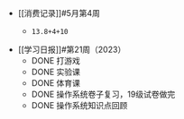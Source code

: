 - [[消费记录]]#5月第4周
	- ```calc
	  13.8+4+10
	  ```
- [[学习日报]]#第21周（2023）
	- DONE 打游戏
	- DONE 实验课
	- DONE 体育课
	- DONE 操作系统卷子复习，19级试卷做完
	- DONE 操作系统知识点回顾